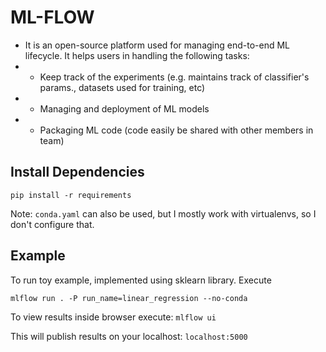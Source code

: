 
# ML-FLOW

* It is an open-source platform used for managing end-to-end ML lifecycle. It helps users in handling the following tasks:
* * Keep track of the experiments (e.g. maintains track of classifier's params., datasets used for training, etc)
* * Managing and deployment of ML models
* * Packaging ML code (code easily be shared with other members in team)


## Install Dependencies

```pip install -r requirements``` 

  Note: `conda.yaml` can also be used, but I mostly work with virtualenvs, so I don't configure that. 

## Example

   To run toy example, implemented using sklearn library. Execute

   ```mlflow run . -P run_name=linear_regression --no-conda```

   To view results inside browser execute: ```mlflow ui``` 

   This will publish results on your localhost: ```localhost:5000```
